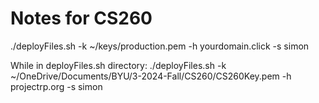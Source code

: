 # Notes for CS260

./deployFiles.sh -k ~/keys/production.pem -h yourdomain.click -s simon

While in deployFiles.sh directory:
./deployFiles.sh -k  ~/OneDrive/Documents/BYU/3-2024-Fall/CS260/CS260Key.pem -h projectrp.org -s simon
